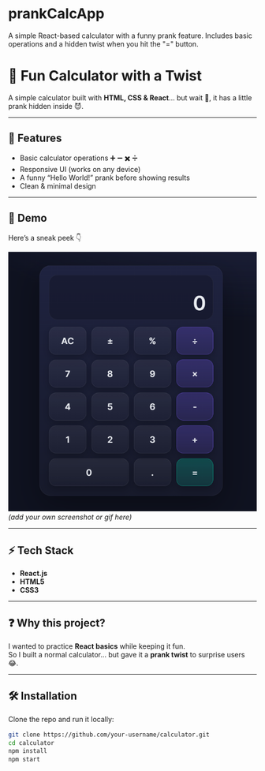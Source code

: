 # prankCalcApp
A simple React-based calculator with a funny prank feature. Includes basic operations and a hidden twist when you hit the "=" button.

# 🧮 Fun Calculator with a Twist  

A simple calculator built with **HTML, CSS & React**… but wait 👀, it has a little prank hidden inside 😈.  

---

## 🚀 Features  
- Basic calculator operations ➕ ➖ ✖️ ➗  
- Responsive UI (works on any device)  
- A funny “Hello World!” prank before showing results  
- Clean & minimal design  

---

## 🎥 Demo  
Here’s a sneak peek 👇  

![Calculator Screenshot](./screenshot.png)  
*(add your own screenshot or gif here)*  

---

## ⚡ Tech Stack  
- **React.js**  
- **HTML5**  
- **CSS3**  

---

## ❓ Why this project?  
I wanted to practice **React basics** while keeping it fun.  
So I built a normal calculator… but gave it a **prank twist** to surprise users 😂.  

---

## 🛠️ Installation  
Clone the repo and run it locally:  

```bash
git clone https://github.com/your-username/calculator.git
cd calculator
npm install
npm start
